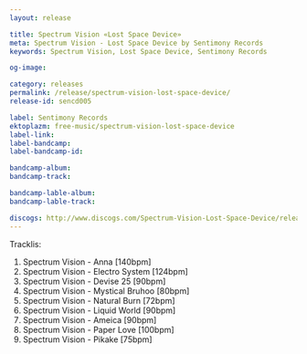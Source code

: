```yaml
---
layout: release

title: Spectrum Vision «Lost Space Device»
meta: Spectrum Vision - Lost Space Device by Sentimony Records
keywords: Spectrum Vision, Lost Space Device, Sentimony Records

og-image: 

category: releases
permalink: /release/spectrum-vision-lost-space-device/
release-id: sencd005

label: Sentimony Records
ektoplazm: free-music/spectrum-vision-lost-space-device
label-link: 
label-bandcamp: 
label-bandcamp-id: 

bandcamp-album: 
bandcamp-track: 

bandcamp-lable-album: 
bandcamp-lable-track: 

discogs: http://www.discogs.com/Spectrum-Vision-Lost-Space-Device/release/1547476
---
```


Tracklis:

01. Spectrum Vision - Anna [140bpm]
02. Spectrum Vision - Electro System [124bpm]
03. Spectrum Vision - Devise 25 [90bpm]
04. Spectrum Vision - Mystical Bruhoo [80bpm]
05. Spectrum Vision - Natural Burn [72bpm]
06. Spectrum Vision - Liquid World [90bpm]
07. Spectrum Vision - Ameica [90bpm]
08. Spectrum Vision - Paper Love [100bpm]
09. Spectrum Vision - Pikake [75bpm]
